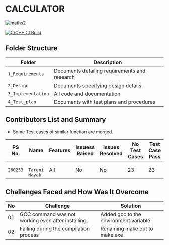 # CALCULATOR 

![maths2](https://img.icons8.com/cotton/2x/calculator--v2.png)

[![C/C++ CI Build](https://github.com/tareninayak9921/Mini_Projct_260253/actions/workflows/c-cpp.yml/badge.svg)](https://github.com/tareninayak9921/Mini_Projct_260253/actions/workflows/c-cpp.yml)

## Folder Structure

Folder             | Description
-------------------| -----------------------------------------
`1_Requirements`   | Documents detailing requirements and research
`2_Design`         | Documents specifying design details
`3_Implementation` | All code and documentation
`4_Test_plan`      | Documents with test plans and procedures

## Contributors List and Summary

 - Some Test cases of similar function are merged.

PS No. |  Name   |    Features    | Issuess Raised |Issues Resolved|No Test Cases|Test Case Pass
-------|---------|----------------|----------------|---------------|-------------|--------------
`260253` | ` Tareni Nayak`  | All |  No     |  No   | 23  |23      

## Challenges Faced and How Was It Overcome
| No |Challenge  | Solution
|--|--|--|
| 01 | GCC command was not working even after installing  | Added gcc to the environment variable   |
| 02 | Failing during the compilation process  |Renaming make.out to make.exe  |
